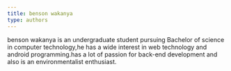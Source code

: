 ```yaml
---
title: benson wakanya
type: authors
---
```

benson wakanya is an undergraduate student pursuing Bachelor of science in computer technology,he has a wide interest in web technology and android programming.has a lot of passion for back-end development and also is an environmentalist enthusiast.